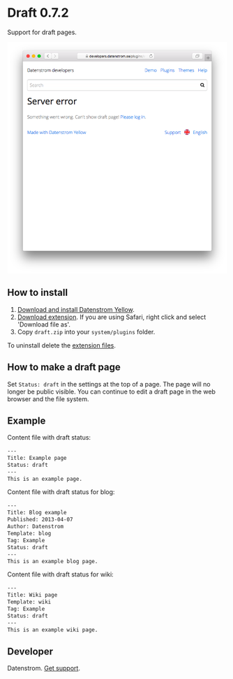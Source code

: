 Draft 0.7.2
===========
Support for draft pages.

<p align="center"><img src="draft-screenshot.png?raw=true" alt="Screenshot"></p>

## How to install

1. [Download and install Datenstrom Yellow](https://github.com/datenstrom/yellow/).
2. [Download extension](https://github.com/datenstrom/yellow-extensions/raw/master/zip/draft.zip). If you are using Safari, right click and select 'Download file as'.
3. Copy `draft.zip` into your `system/plugins` folder.

To uninstall delete the [extension files](update.ini).

## How to make a draft page

Set `Status: draft` in the settings at the top of a page. The page will no longer be public visible. You can continue to edit a draft page in the web browser and the file system.

## Example

Content file with draft status:

    ---
    Title: Example page
    Status: draft
    ---
    This is an example page.

Content file with draft status for blog:

    ---
    Title: Blog example
    Published: 2013-04-07
    Author: Datenstrom
    Template: blog
    Tag: Example
    Status: draft
    ---
    This is an example blog page.
 
Content file with draft status for wiki:

    ---
    Title: Wiki page
    Template: wiki
    Tag: Example
    Status: draft
    ---
    This is an example wiki page.

## Developer

Datenstrom. [Get support](https://developers.datenstrom.se/help/support).
